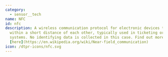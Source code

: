 ```yaml
---
category: 
  - sensor__tech
name: NFC
id: nfc
description: A wireless communication protocol for electronic devices that are
  within a short distance of each other, typically used in ticketing or payment
  systems. No identifying data is collected in this case. Find out more
  [here](https://en.wikipedia.org/wiki/Near-field_communication)
icon: /dtpr-icons/nfc.svg
---
```

